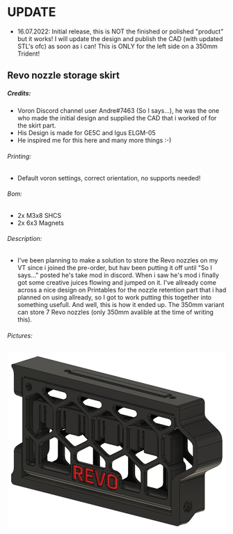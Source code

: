 # UPDATE
- 16.07.2022: Initial release, this is NOT the finished or polished "product" but it works! I will update the design and publish the CAD (with updated STL's ofc) as soon as i can!
This is ONLY for the left side on a 350mm Trident!

## Revo nozzle storage skirt
##### Credits:
- Voron Discord channel user Andre#7463 (So I says...), he was the one who made the initial design and supplied the CAD that i worked of for the skirt part.
- His Design is made for GE5C and Igus ELGM-05
- He inspired me for this here and many more things :-)

###### Printing:
- Default voron settings, correct orientation, no supports needed!

###### Bom:
- 2x M3x8 SHCS
- 2x 6x3 Magnets

###### Description:
- I've been planning to make a solution to store the Revo nozzles on my VT since i joined the pre-order, but hav been putting it off until "So I says..." posted he's take mod in discord.
When i saw he's mod i finally got some creative juices flowing and jumped on it. I've allready come across a nice design on Printables for the nozzle retention part that i  had planned on
using allready, so I got to work putting this together into something usefull. And well, this is how it ended up. The 350mm variant can store 7 Revo nozzles (only 350mm avalible at the time of writing this).

###### Pictures:
![](./pics/7n_350mm_2c.png)
